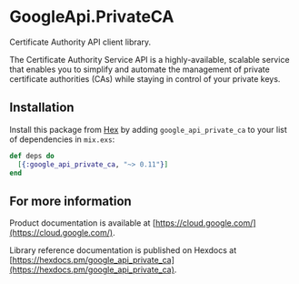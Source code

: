 # GoogleApi.PrivateCA

Certificate Authority API client library.

The Certificate Authority Service API is a highly-available, scalable service that enables you to simplify and automate the management of private certificate authorities (CAs) while staying in control of your private keys. 

## Installation

Install this package from [Hex](https://hex.pm) by adding
`google_api_private_ca` to your list of dependencies in `mix.exs`:

```elixir
def deps do
  [{:google_api_private_ca, "~> 0.11"}]
end
```

## For more information

Product documentation is available at [https://cloud.google.com/](https://cloud.google.com/).

Library reference documentation is published on Hexdocs at
[https://hexdocs.pm/google_api_private_ca](https://hexdocs.pm/google_api_private_ca).
